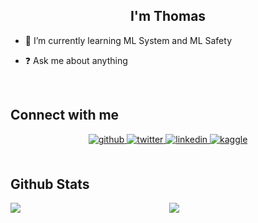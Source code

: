 ## <div align="center">I'm Thomas</div>  
  

- 🌱 I’m currently learning ML System and ML Safety  
  

- ❓ Ask me about anything

<br/> 

## Connect with me  
<div align="center">
<a href="https://github.com/thliang01" target="_blank">
<img src=https://img.shields.io/badge/github-%2324292e.svg?&style=for-the-badge&logo=github&logoColor=white alt=github style="margin-bottom: 5px;" />
</a>
<a href="https://twitter.com/_thliang01" target="_blank">
<img src=https://img.shields.io/badge/twitter-%2300acee.svg?&style=for-the-badge&logo=twitter&logoColor=white alt=twitter style="margin-bottom: 5px;" />
</a>
<a href="https://linkedin.com/in/thliang01" target="_blank">
<img src=https://img.shields.io/badge/linkedin-%231E77B5.svg?&style=for-the-badge&logo=linkedin&logoColor=white alt=linkedin style="margin-bottom: 5px;" />
</a>
<a href="https://www.kaggle.com/thliang01" target="_blank">
<img src=https://img.shields.io/badge/kaggle-%2344BAE8.svg?&style=for-the-badge&logo=kaggle&logoColor=white alt=kaggle style="margin-bottom: 5px;" />
</a>  
</div>  
  

<br/>  



## Github Stats  
<img src="https://github-readme-stats.vercel.app/api?username=thliang01&show_icons=true&count_private=true&hide_border=true" align="left" />  

<div align="center"><img src="https://github-readme-stats.vercel.app/api/top-langs/?username=thliang01&hide_border=true&layout=compact" align="center" /></div>
<br />

<br/>

<!--
<img align="center" src="/github-metrics.svg" alt="Metrics" width="400">
>
<!-- ## 🔥 Streak stats

<!-- GitHub Readme Streak Stats - https://github.com/DenverCoder1/github-readme-streak-stats -->
<!-- <p align="center">
  <a href="https://github.com/DenverCoder1/github-readme-streak-stats">
    <img title="🔥 Get streak stats for your profile at git.io/streak-stats" alt="Thomas's streak" src="https://github-readme-streak-stats.herokuapp.com/?user=thliang01&theme=react&hide_border=true"/>
  </a>
</p> -->

<!-- ## 📊 Github stats -->

  <!-- <p align="center">
    <a href="https://github.com/thliang01">
      <img height="192px" src="https://github-readme-stats.vercel.app/api?username=thliang01&count_private=true&show_icons=true&include_all_commits=true&custom_title=GitHub+Stats&theme=react">
    </a>
  </p> -->

  <!-- <p align="center">
    <!-- <a href="https://github.com/thliang01">
      <img height="192px" src="https://github-readme-stats.vercel.app/api/top-langs/?username=thliang01&count_private=true&layout=compact&theme=react">
    </a> -->
  <!-- </p>
    <b>Note:</b> Top languages is only a metric of the languages my public code consists of and doesn't reflect experience or skill level.
</a> -->
